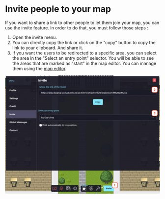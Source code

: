 # Invite people to your map
If you want to share a link to other people to let them join your map, you can use the invite feature.
 In order to do that, you must follow those steps :
1. Open the invite menu.
2. You can directly copy the link or click on the "copy" button to copy the link to your clipboard. And share it.
3. If you want the users to be redirected to a specific area, you can select the area in the "Select an entry point" selector.
    You will be able to see the areas that are marked as "start" in the map editor. You can manage them using the [map editor](./editor/entry-exit.md).

<div class="row">
    <div class="col">
        <img src="./images/invite.png" class="figure-img img-fluid rounded" alt="" />
    </div>
</div>